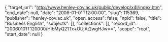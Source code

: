 {
  "target_url": "http://www.henley-cov.ac.uk/public/develop/x4l/index.htm", 
  "end_date": null, 
  "date": "2006-01-01T12:00:00", 
  "slug": 115369, 
  "publisher": "henley-cov.ac.uk", 
  "open_access": false, 
  "npld": false, 
  "title": "Business English", 
  "subjects": [], 
  "collections": [], 
  "record_id": "20060101T120000/HlbMyQ21Tx+OUjAt2wgHJw==", 
  "scope": "root", 
  "start_date": null
}

